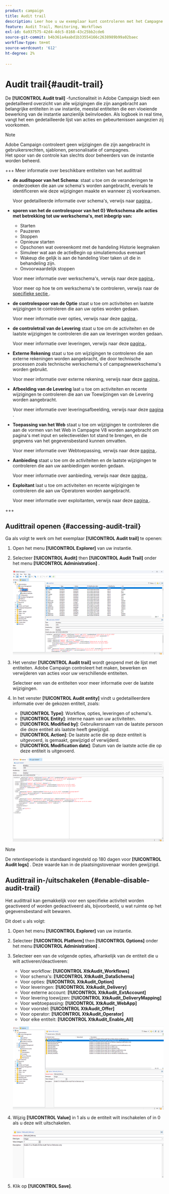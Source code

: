 ```yaml
---
product: campaign
title: Audit trail
description: Leer hoe u uw exemplaar kunt controleren met het Campagne Audit Trail
feature: Audit Trail, Monitoring, Workflows
exl-id: 6a937575-42d4-4dc5-8168-43c25bb2cde6
source-git-commit: b4b361a4aabd1b33554166c2638989b99a02baec
workflow-type: tm+mt
source-wordcount: '612'
ht-degree: 2%

---
```


# Audit trail{#audit-trail}

De **[!UICONTROL Audit trail]** -functionaliteit in Adobe Campaign biedt een gedetailleerd overzicht van alle wijzigingen die zijn aangebracht aan belangrijke entiteiten in uw instantie, meestal entiteiten die een vloeiende bewerking van de instantie aanzienlijk beïnvloeden. Als logboek in real time, vangt het een gedetailleerde lijst van acties en gebeurtenissen aangezien zij voorkomen.

>[!NOTE]
>
>Adobe Campaign controleert geen wijzigingen die zijn aangebracht in gebruikersrechten, sjablonen, personalisatie of campagnes.\
>Het spoor van de controle kan slechts door beheerders van de instantie worden beheerd.

+++ Meer informatie over beschikbare entiteiten van het audittrail

* **de auditspoor van het Schema**: staat u toe om de veranderingen te onderzoeken die aan uw schema&#39;s worden aangebracht, evenals te identificeren wie deze wijzigingen maakte en wanneer zij voorkwamen.

  Voor gedetailleerde informatie over schema&#39;s, verwijs naar [ pagina ](../dev/schemas.md).

* **sporen van het de controlespoor van het 0&rbrace; Werkschema alle acties met betrekking tot uw werkschema&#39;s, met inbegrip van:**

   * Starten
   * Pauzeren
   * Stoppen
   * Opnieuw starten
   * Opschonen wat overeenkomt met de handeling Historie leegmaken
   * Simuleer wat aan de actieBegin op simulatiemodus evenaart
   * Wakeup die gelijk is aan de handeling Voer taken uit die in behandeling zijn.
   * Onvoorwaardelijk stoppen

  Voor meer informatie over werkschema&#39;s, verwijs naar deze [ pagina ](../../automation/workflow/about-workflows.md).

  Voor meer op hoe te om werkschema&#39;s te controleren, verwijs naar de [ specifieke sectie ](../../automation/workflow/monitor-workflow-execution.md).

* **de controlespoor van de Optie** staat u toe om activiteiten en laatste wijzigingen te controleren die aan uw opties worden gedaan.

  Voor meer informatie over opties, verwijs naar deze [ pagina ](https://experienceleague.adobe.com/en/docs/campaign-classic/using/installing-campaign-classic/appendices/configuring-campaign-options).

* **de controletrail van de Levering** staat u toe om de activiteiten en de laatste wijzigingen te controleren die aan uw leveringen worden gedaan.

  Voor meer informatie over leveringen, verwijs naar deze [ pagina ](../start/create-message.md).

* **Externe Rekening** staat u toe om wijzigingen te controleren die aan externe rekeningen worden aangebracht, die door technische processen zoals technische werkschema&#39;s of campagnewerkschema&#39;s worden gebruikt.

  Voor meer informatie over externe rekening, verwijs naar deze [ pagina ](../config/external-accounts.md).

* **Afbeelding van de Levering** laat u toe om activiteiten en recente wijzigingen te controleren die aan uw Toewijzingen van de Levering worden aangebracht.

  Voor meer informatie over leveringsafbeelding, verwijs naar deze [ pagina ](../audiences/target-mappings.md).

* **Toepassing van het Web** staat u toe om wijzigingen te controleren die aan de vormen van het Web in Campagne V8 worden aangebracht om pagina&#39;s met input en selectievelden tot stand te brengen, en die gegevens van het gegevensbestand kunnen omvatten.

  Voor meer informatie over Webtoepassing, verwijs naar deze [ pagina ](../dev/webapps.md).

* **Aanbieding** staat u toe om de activiteiten en de laatste wijzigingen te controleren die aan uw aanbiedingen worden gedaan.

  Voor meer informatie over aanbieding, verwijs naar deze [ pagina ](../interaction/interaction.md).

* **Exploitant** laat u toe om activiteiten en recente wijzigingen te controleren die aan uw Operatoren worden aangebracht.

  Voor meer informatie over exploitanten, verwijs naar deze [ pagina ](../interaction/interaction-operators.md).

+++

## Audittrail openen {#accessing-audit-trail}

Ga als volgt te werk om het exemplaar **[!UICONTROL Audit trail]** te openen:

1. Open het menu **[!UICONTROL Explorer]** van uw instantie.

1. Selecteer **[!UICONTROL Audit]** then **[!UICONTROL Audit Trail]** onder het menu **[!UICONTROL Administration]** .

   ![](assets/audit-trail-1.png)

1. Het venster **[!UICONTROL Audit trail]** wordt geopend met de lijst met entiteiten. Adobe Campaign controleert het maken, bewerken en verwijderen van acties voor uw verschillende entiteiten.

   Selecteer een van de entiteiten voor meer informatie over de laatste wijzigingen.

1. In het venster **[!UICONTROL Audit entity]** vindt u gedetailleerdere informatie over de gekozen entiteit, zoals:

   * **[!UICONTROL Type]**: Workflow, opties, leveringen of schema&#39;s.
   * **[!UICONTROL Entity]**: interne naam van uw activiteiten.
   * **[!UICONTROL Modified by]**: Gebruikersnaam van de laatste persoon die deze entiteit als laatste heeft gewijzigd.
   * **[!UICONTROL Action]**: De laatste actie die op deze entiteit is uitgevoerd, is gemaakt, gewijzigd of verwijderd.
   * **[!UICONTROL Modification date]**: Datum van de laatste actie die op deze entiteit is uitgevoerd.

   ![](assets/audit-trail-2.png)

>[!NOTE]
>
>De retentieperiode is standaard ingesteld op 180 dagen voor **[!UICONTROL Audit logs]** . Deze waarde kan in de plaatsingstovenaar worden gewijzigd.

## Audittrail in-/uitschakelen {#enable-disable-audit-trail}

Het audittrail kan gemakkelijk voor een specifieke activiteit worden geactiveerd of worden gedeactiveerd als, bijvoorbeeld, u wat ruimte op het gegevensbestand wilt bewaren.

Dit doet u als volgt:

1. Open het menu **[!UICONTROL Explorer]** van uw instantie.

1. Selecteer **[!UICONTROL Platform]** then **[!UICONTROL Options]** onder het menu **[!UICONTROL Administration]** .

1. Selecteer een van de volgende opties, afhankelijk van de entiteit die u wilt activeren/deactiveren:

   * Voor workflow: **[!UICONTROL XtkAudit_Workflows]**
   * Voor schema&#39;s: **[!UICONTROL XtkAudit_DataSchema]**
   * Voor opties: **[!UICONTROL XtkAudit_Option]**
   * Voor leveringen: **[!UICONTROL XtkAudit_Delivery]**
   * Voor externe account: **[!UICONTROL XtkAudit_ExtAccount]**
   * Voor levering toewijzen: **[!UICONTROL XtkAudit_DeliveryMapping]**
   * Voor webtoepassing: **[!UICONTROL XtkAudit_WebApp]**
   * Voor voorstel: **[!UICONTROL XtkAudit_Offer]**
   * Voor operator: **[!UICONTROL XtkAudit_Operator]**
   * Voor elke entiteit: **[!UICONTROL XtkAudit_Enable_All]**

   ![](assets/audit-trail-3.png)

1. Wijzig **[!UICONTROL Value]** in 1 als u de entiteit wilt inschakelen of in 0 als u deze wilt uitschakelen.

   ![](assets/audit-trail-4.png)

1. Klik op **[!UICONTROL Save]**.

